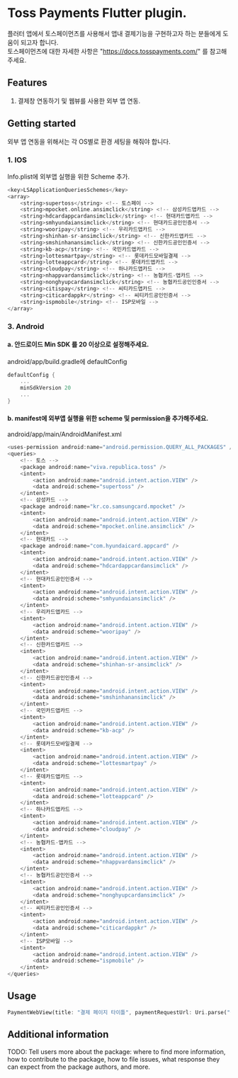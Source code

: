 <!--
This README describes the package. If you publish this package to pub.dev,
this README's contents appear on the landing page for your package.

For information about how to write a good package README, see the guide for
[writing package pages](https://dart.dev/guides/libraries/writing-package-pages).

For general information about developing packages, see the Dart guide for
[creating packages](https://dart.dev/guides/libraries/create-library-packages)
and the Flutter guide for
[developing packages and plugins](https://flutter.dev/developing-packages).
-->

# Toss Payments Flutter plugin.

플러터 앱에서 토스페이먼츠를 사용해서 앱내 결제기능을 구현하고자 하는 분들에게 도움이 되고자 합니다.    
토스페이먼츠에 대한 자세한 사항은 "https://docs.tosspayments.com/" 를 참고해주세요.

## Features

1. 결제창 연동하기 및 웹뷰를 사용한 외부 앱 연동.

## Getting started
외부 앱 연동을 위해서는 각 OS별로 환경 세팅을 해줘야 합니다.

### 1. IOS
  Info.plist에 외부앱 실행을 위한 Scheme 추가.
  
  ```dart
  <key>LSApplicationQueriesSchemes</key>
  <array>
      <string>supertoss</string> <!-- 토스페이 -->
      <string>mpocket.online.ansimclick</string> <!-- 삼성카드앱카드 -->
      <string>hdcardappcardansimclick</string> <!-- 현대카드앱카드 -->
      <string>smhyundaiansimclick</string> <!-- 현대카드공인인증서 -->
      <string>wooripay</string> <!-- 우리카드앱카드 -->
      <string>shinhan-sr-ansimclick</string> <!-- 신한카드앱카드 -->
      <string>smshinhanansimclick</string> <!-- 신한카드공인인증서 -->
      <string>kb-acp</string> <!-- 국민카드앱카드 -->
      <string>lottesmartpay</string> <!-- 롯데카드모바일결제 -->
      <string>lotteappcard</string> <!-- 롯데카드앱카드 -->
      <string>cloudpay</string> <!-- 하나카드앱카드 -->
      <string>nhappvardansimclick</string> <!-- 농협카드-앱카드 -->
      <string>nonghyupcardansimclick</string> <!-- 농협카드공인인증서 -->
      <string>citispay</string> <!-- 씨티카드앱카드 -->
      <string>citicardappkr</string> <!-- 씨티카드공인인증서 -->
      <string>ispmobile</string> <!-- ISP모바일 -->
  </array>
  ```
  
### 3. Android

  #### a. 안드로이드 Min SDK 를 20 이상으로 설정해주세요.
  
  android/app/build.gradle에 defaultConfig
  ```dart
  defaultConfig {
      ...
      minSdkVersion 20
      ...
  }
  ```
  
  #### b. manifest에 외부앱 실행을 위한 scheme 및 permission을 추가해주세요.
  
  android/app/main/AndroidManifest.xml
  ```dart
  <uses-permission android:name="android.permission.QUERY_ALL_PACKAGES" />
  <queries>
      <!-- 토스 -->
      <package android:name="viva.republica.toss" />
      <intent>
          <action android:name="android.intent.action.VIEW" />
          <data android:scheme="supertoss" />
      </intent>
      <!-- 삼성카드 -->
      <package android:name="kr.co.samsungcard.mpocket" />
      <intent>
          <action android:name="android.intent.action.VIEW" />
          <data android:scheme="mpocket.online.ansimclick" />
      </intent>
      <!-- 현대카드 -->
      <package android:name="com.hyundaicard.appcard" />
      <intent>
          <action android:name="android.intent.action.VIEW" />
          <data android:scheme="hdcardappcardansimclick" />
      </intent>
      <!-- 현대카드공인인증서 -->
      <intent>
          <action android:name="android.intent.action.VIEW" />
          <data android:scheme="smhyundaiansimclick" />
      </intent>
      <!-- 우리카드앱카드 -->
      <intent>
          <action android:name="android.intent.action.VIEW" />
          <data android:scheme="wooripay" />
      </intent>
      <!-- 신한카드앱카드 -->
      <intent>
          <action android:name="android.intent.action.VIEW" />
          <data android:scheme="shinhan-sr-ansimclick" />
      </intent>
      <!-- 신한카드공인인증서 -->
      <intent>
          <action android:name="android.intent.action.VIEW" />
          <data android:scheme="smshinhanansimclick" />
      </intent>
      <!-- 국민카드앱카드 -->
      <intent>
          <action android:name="android.intent.action.VIEW" />
          <data android:scheme="kb-acp" />
      </intent>
      <!-- 롯데카드모바일결제 -->
      <intent>
          <action android:name="android.intent.action.VIEW" />
          <data android:scheme="lottesmartpay" />
      </intent>
      <!-- 롯데카드앱카드 -->
      <intent>
          <action android:name="android.intent.action.VIEW" />
          <data android:scheme="lotteappcard" />
      </intent>
      <!-- 하나카드앱카드 -->
      <intent>
          <action android:name="android.intent.action.VIEW" />
          <data android:scheme="cloudpay" />
      </intent>
      <!-- 농협카드-앱카드 -->
      <intent>
          <action android:name="android.intent.action.VIEW" />
          <data android:scheme="nhappvardansimclick" />
      </intent>
      <!-- 농협카드공인인증서 -->
      <intent>
          <action android:name="android.intent.action.VIEW" />
          <data android:scheme="nonghyupcardansimclick" />
      </intent>
      <!-- 씨티카드공인인증서 -->
      <intent>
          <action android:name="android.intent.action.VIEW" />
          <data android:scheme="citicardappkr" />
      </intent>
      <!-- ISP모바일 -->
      <intent>
          <action android:name="android.intent.action.VIEW" />
          <data android:scheme="ispmobile" />
      </intent>
  </queries>
  ```

## Usage

```dart
PaymentWebView(title: "결제 페이지 타이틀", paymentRequestUrl: Uri.parse("결제 웹 페이지 주소"))
```

## Additional information

TODO: Tell users more about the package: where to find more information, how to 
contribute to the package, how to file issues, what response they can expect 
from the package authors, and more.
